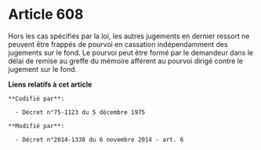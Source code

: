 # Article 608

Hors les cas spécifiés par la loi, les autres jugements en dernier ressort ne peuvent être frappés de pourvoi en cassation
indépendamment des jugements sur le fond. Le pourvoi peut être formé par le demandeur dans le délai de remise au greffe du
mémoire afférent au pourvoi dirigé contre le jugement sur le fond.

**Liens relatifs à cet article**

	**Codifié par**:

	  - Décret n°75-1123 du 5 décembre 1975

	**Modifié par**:

	  - Décret n°2014-1338 du 6 novembre 2014 - art. 6

